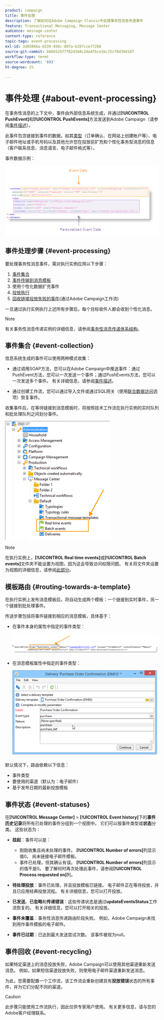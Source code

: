 ```yaml
---
product: campaign
title: 事件处理
description: 了解如何在Adobe Campaign Classic中处理事务性消息传递事件
feature: Transactional Messaging, Message Center
audience: message-center
content-type: reference
topic-tags: event-processing
exl-id: 3d85866a-6339-458c-807a-b267cce772b8
source-git-commit: b666535f7f82d1b8c2da4fbce1bc25cf8d39d187
workflow-type: tm+mt
source-wordcount: '693'
ht-degree: 2%

---
```


# 事件处理 {#about-event-processing}



在事务性消息的上下文中，事件由外部信息系统生成，并通过&#x200B;**[!UICONTROL PushEvent]**&#x200B;和&#x200B;**[!UICONTROL PushEvents]**&#x200B;方法发送到Adobe Campaign（请参阅[事件描述](../../message-center/using/event-description.md)）。

此事件包含链接到事件的数据，如其[类型](../../message-center/using/creating-event-types.md)（订单确认、在网站上创建帐户等）、电子邮件地址或手机号码以及其他允许您在投放前扩充和个性化事务型消息的信息（客户联系信息、消息语言、电子邮件格式等）。

事件数据示例：

![](assets/messagecenter_events_request_001.png)

## 事件处理步骤 {#event-processing}

要处理事务性消息事件，需对执行实例应用以下步骤：

1. [事件集合](#event-collection)
1. [事件传输到消息模板](#routing-towards-a-template)
1. 使用个性化数据扩充事件
1. [投放执行](../../message-center/using/delivery-execution.md)
1. [回收链接投放失败的事件](#event-recycling)(通过Adobe Campaign工作流)

一旦通过执行实例执行上述所有步骤后，每个目标收件人都会收到个性化消息。

>[!NOTE]
>
>有关事务性消息传递实例的详细信息，请参阅[事务性消息传递体系结构](../../message-center/using/transactional-messaging-architecture.md)。


## 事件集合 {#event-collection}

信息系统生成的事件可以使用两种模式收集：

* 通过调用SOAP方法，您可以在Adobe Campaign中推送事件：通过PushEvent方法，您可以一次发送一个事件；通过PushEvents方法，您可以一次发送多个事件。 有关详细信息，请参阅[事件描述](../../message-center/using/event-description.md)。

* 通过创建工作流，您可以通过导入文件或通过SQL网关（使用[联合数据访问](../../installation/using/about-fda.md)选项）恢复事件。

收集事件后，在等待链接到消息模板时，将按照技术工作流在执行实例的实时队列和批处理队列之间划分事件。

![](assets/messagecenter_events_queues_001.png)

>[!NOTE]
>
>在执行实例上，**[!UICONTROL Real time events]**&#x200B;或&#x200B;**[!UICONTROL Batch events]**&#x200B;文件夹不能设置为视图，因为这会导致访问权限问题。 有关将文件夹设置为视图的详细信息，请参阅[此部分](../../platform/using/access-management-folders.md)。

## 模板路由 {#routing-towards-a-template}

在执行实例上发布消息模板后，将自动生成两个模板：一个链接到实时事件，另一个链接到批处理事件。

传送步骤包括将事件链接到相应的消息模板，具体基于：

* 在事件本身的属性中指定的事件类型：

  ![](assets/messagecenter_event_type_001.png)

* 在消息模板属性中指定的事件类型：

  ![](assets/messagecenter_event_type_002.png)

默认情况下，路由依赖以下信息：

* 事件类型
* 要使用的渠道（默认为：电子邮件）
* 基于发布日期的最新投放模板

## 事件状态 {#event-statuses}

在&#x200B;**[!UICONTROL Message Center]** > **[!UICONTROL Event history]**&#x200B;下的&#x200B;**事件历史记录**&#x200B;将所有已处理的事件分组到一个视图中。 它们可以按事件类型或&#x200B;**状态**&#x200B;分类。 这些状态为：

* **挂起**：事件可以是：

   * 刚刚收集且尚未处理的事件。 **[!UICONTROL Number of errors]**&#x200B;列显示值0。 尚未链接电子邮件模板。
   * 事件已处理，但其确认有误。 **[!UICONTROL Number of errors]**&#x200B;列显示的值不是0。 要了解何时再次处理此事件，请参阅&#x200B;**[!UICONTROL Process requested on]**&#x200B;列。

* **待处理投放**：事件已处理，并且投放模板已链接。 电子邮件正在等待投放，并且已应用经典投放流程。 有关详细信息，您可以打开投放。
* **已发送**、**已忽略**&#x200B;和&#x200B;**传递错误**：这些传递状态是通过&#x200B;**updateEventsStatus**&#x200B;工作流恢复的。 有关详细信息，您可以打开相关的投放。
* **事件未覆盖**：事务性消息传递路由阶段失败。 例如，Adobe Campaign未找到用作事件模板的电子邮件。
* **事件已过期**：已达到最大发送尝试次数。 该事件被视为null。

## 事件回收 {#event-recycling}

如果特定渠道上的消息投放失败，Adobe Campaign可以使用其他渠道重新发送消息。 例如，如果短信渠道投放失败，则使用电子邮件渠道重新发送消息。

为此，您需要配置一个工作流，该工作流会重新创建具有&#x200B;**投放错误**&#x200B;状态的所有事件，并为它们分配不同的渠道。

>[!CAUTION]
>
>此步骤只能使用工作流执行，因此仅供专家用户使用。 有关更多信息，请与您的Adobe客户经理联系。